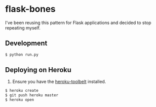 flask-bones
===========

I've been reusing this pattern for Flask applications and decided to stop repeating myself.

## Development

```bash
$ python run.py
```

## Deploying on Heroku

1. Ensure you have the [heroku-toolbelt](https://toolbelt.heroku.com/) installed.

```bash
$ heroku create
$ git push heroku master
$ heroku open
```
